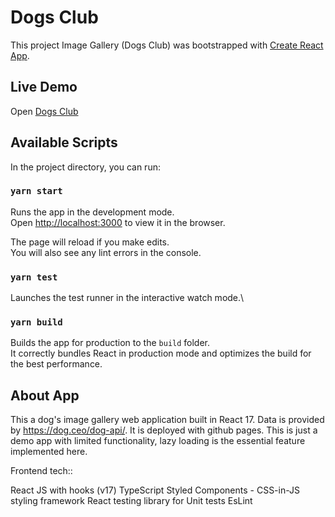 # Dogs Club
This project Image Gallery (Dogs Club) was bootstrapped with [Create React App](https://github.com/facebook/create-react-app).

## Live Demo
Open [Dogs Club](https://madhurisandbhor.github.io/dogs-club/)

## Available Scripts

In the project directory, you can run:

### `yarn start`

Runs the app in the development mode.\
Open [http://localhost:3000](http://localhost:3000) to view it in the browser.

The page will reload if you make edits.\
You will also see any lint errors in the console.

### `yarn test`

Launches the test runner in the interactive watch mode.\

### `yarn build`

Builds the app for production to the `build` folder.\
It correctly bundles React in production mode and optimizes the build for the best performance.

## About App
This a dog's image gallery web application built in React 17. Data is provided by https://dog.ceo/dog-api/.
It is deployed with github pages. This is just a demo app with limited functionality, lazy loading is the essential feature implemented here.

Frontend tech::

React JS with hooks (v17)
TypeScript
Styled Components - CSS-in-JS styling framework
React testing library for Unit tests
EsLint